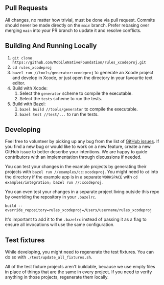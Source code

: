 ## Pull Requests

All changes, no matter how trivial, must be done via pull request. Commits
should never be made directly on the `main` branch. Prefer rebasing over
merging `main` into your PR branch to update it and resolve conflicts.

## Building And Running Locally

1. `git clone https://github.com/MobileNativeFoundation/rules_xcodeproj.git`
1. `cd rules_xcodeproj`
1. `bazel run //tools/generator:xcodeproj` to generate an Xcode project
and develop in Xcode, or just open the directory in your favourite text
editor.
1. Build with Xcode:
    1. Select the `generator` scheme to compile the executable.
    1. Select the `tests` scheme to run the tests.
1. Build with Bazel:
    1. `bazel build //tools/generator` to compile the executable.
    1. `bazel test //test/...` to run the tests.

## Developing

Feel free to volunteer by picking up any bug from the list of
[GitHub issues](https://github.com/MobileNativeFoundation/rules_xcodeproj/issues).
If you find a new bug or would like to work on a new feature,
create a new GitHub issue to better describe your intentions. We are happy
to guide contributors with an implementation through discussions if needed.

You can test your changes in the example projects by generating their
projects with `bazel run //examples/cc:xcodeproj`. You might need to `cd`
into the directory if the example app is in a separate `WORKSPACE` with
`cd examples/integration; bazel run //:xcodeproj`.

You can even test your changes in a separate project living outside this
repo by overriding the repository in your `.bazelrc`.
```
build --override_repository=rules_xcodeproj=/Users/username/rules_xcodeproj
```
It's important to add it to the `.bazelrc` instead of passing it as a
flag to ensure all invocations will use the same configuration.

## Test fixtures

While developing, you might need to regenerate the test fixtures.
You can do so with `./test/update_all_fixtures.sh`.

All of the test fixture projects aren't buildable, because we use empty files in
place of things that are the same in every project. If you need to verify
anything in those projects, regenerate them locally.
